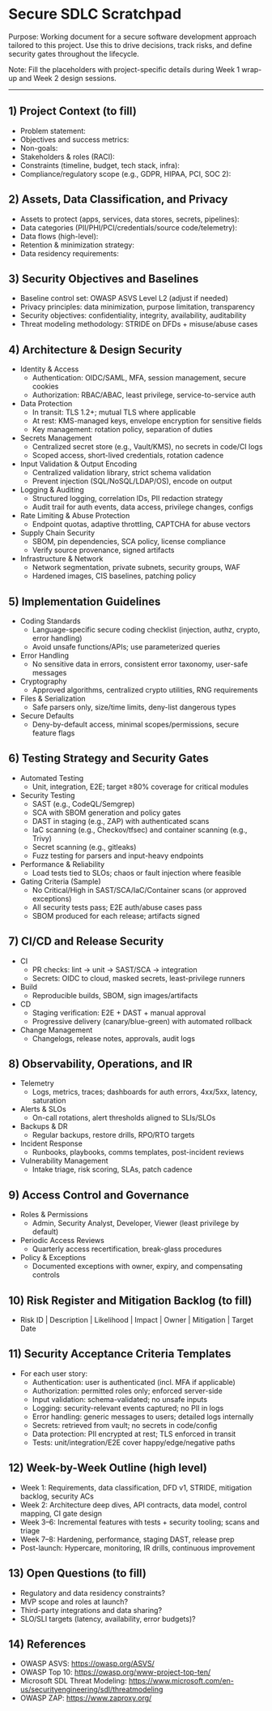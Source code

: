 # Secure SDLC Scratchpad

Purpose: Working document for a secure software development approach tailored to this project. Use this to drive decisions, track risks, and define security gates throughout the lifecycle.

Note: Fill the placeholders with project-specific details during Week 1 wrap-up and Week 2 design sessions.

---

## 1) Project Context (to fill)
- Problem statement:
- Objectives and success metrics:
- Non-goals:
- Stakeholders & roles (RACI):
- Constraints (timeline, budget, tech stack, infra):
- Compliance/regulatory scope (e.g., GDPR, HIPAA, PCI, SOC 2):

## 2) Assets, Data Classification, and Privacy
- Assets to protect (apps, services, data stores, secrets, pipelines):
- Data categories (PII/PHI/PCI/credentials/source code/telemetry):
- Data flows (high-level):
- Retention & minimization strategy:
- Data residency requirements:

## 3) Security Objectives and Baselines
- Baseline control set: OWASP ASVS Level L2 (adjust if needed)
- Privacy principles: data minimization, purpose limitation, transparency
- Security objectives: confidentiality, integrity, availability, auditability
- Threat modeling methodology: STRIDE on DFDs + misuse/abuse cases

## 4) Architecture & Design Security
- Identity & Access
  - Authentication: OIDC/SAML, MFA, session management, secure cookies
  - Authorization: RBAC/ABAC, least privilege, service-to-service auth
- Data Protection
  - In transit: TLS 1.2+; mutual TLS where applicable
  - At rest: KMS-managed keys, envelope encryption for sensitive fields
  - Key management: rotation policy, separation of duties
- Secrets Management
  - Centralized secret store (e.g., Vault/KMS), no secrets in code/CI logs
  - Scoped access, short-lived credentials, rotation cadence
- Input Validation & Output Encoding
  - Centralized validation library, strict schema validation
  - Prevent injection (SQL/NoSQL/LDAP/OS), encode on output
- Logging & Auditing
  - Structured logging, correlation IDs, PII redaction strategy
  - Audit trail for auth events, data access, privilege changes, configs
- Rate Limiting & Abuse Protection
  - Endpoint quotas, adaptive throttling, CAPTCHA for abuse vectors
- Supply Chain Security
  - SBOM, pin dependencies, SCA policy, license compliance
  - Verify source provenance, signed artifacts
- Infrastructure & Network
  - Network segmentation, private subnets, security groups, WAF
  - Hardened images, CIS baselines, patching policy

## 5) Implementation Guidelines
- Coding Standards
  - Language-specific secure coding checklist (injection, authz, crypto, error handling)
  - Avoid unsafe functions/APIs; use parameterized queries
- Error Handling
  - No sensitive data in errors, consistent error taxonomy, user-safe messages
- Cryptography
  - Approved algorithms, centralized crypto utilities, RNG requirements
- Files & Serialization
  - Safe parsers only, size/time limits, deny-list dangerous types
- Secure Defaults
  - Deny-by-default access, minimal scopes/permissions, secure feature flags

## 6) Testing Strategy and Security Gates
- Automated Testing
  - Unit, integration, E2E; target ≥80% coverage for critical modules
- Security Testing
  - SAST (e.g., CodeQL/Semgrep)
  - SCA with SBOM generation and policy gates
  - DAST in staging (e.g., ZAP) with authenticated scans
  - IaC scanning (e.g., Checkov/tfsec) and container scanning (e.g., Trivy)
  - Secret scanning (e.g., gitleaks)
  - Fuzz testing for parsers and input-heavy endpoints
- Performance & Reliability
  - Load tests tied to SLOs; chaos or fault injection where feasible
- Gating Criteria (Sample)
  - No Critical/High in SAST/SCA/IaC/Container scans (or approved exceptions)
  - All security tests pass; E2E auth/abuse cases pass
  - SBOM produced for each release; artifacts signed

## 7) CI/CD and Release Security
- CI
  - PR checks: lint → unit → SAST/SCA → integration
  - Secrets: OIDC to cloud, masked secrets, least-privilege runners
- Build
  - Reproducible builds, SBOM, sign images/artifacts
- CD
  - Staging verification: E2E + DAST + manual approval
  - Progressive delivery (canary/blue-green) with automated rollback
- Change Management
  - Changelogs, release notes, approvals, audit logs

## 8) Observability, Operations, and IR
- Telemetry
  - Logs, metrics, traces; dashboards for auth errors, 4xx/5xx, latency, saturation
- Alerts & SLOs
  - On-call rotations, alert thresholds aligned to SLIs/SLOs
- Backups & DR
  - Regular backups, restore drills, RPO/RTO targets
- Incident Response
  - Runbooks, playbooks, comms templates, post-incident reviews
- Vulnerability Management
  - Intake triage, risk scoring, SLAs, patch cadence

## 9) Access Control and Governance
- Roles & Permissions
  - Admin, Security Analyst, Developer, Viewer (least privilege by default)
- Periodic Access Reviews
  - Quarterly access recertification, break-glass procedures
- Policy & Exceptions
  - Documented exceptions with owner, expiry, and compensating controls

## 10) Risk Register and Mitigation Backlog (to fill)
- Risk ID | Description | Likelihood | Impact | Owner | Mitigation | Target Date

## 11) Security Acceptance Criteria Templates
- For each user story:
  - Authentication: user is authenticated (incl. MFA if applicable)
  - Authorization: permitted roles only; enforced server-side
  - Input validation: schema-validated; no unsafe inputs
  - Logging: security-relevant events captured; no PII in logs
  - Error handling: generic messages to users; detailed logs internally
  - Secrets: retrieved from vault; no secrets in code/config
  - Data protection: PII encrypted at rest; TLS enforced in transit
  - Tests: unit/integration/E2E cover happy/edge/negative paths

## 12) Week-by-Week Outline (high level)
- Week 1: Requirements, data classification, DFD v1, STRIDE, mitigation backlog, security ACs
- Week 2: Architecture deep dives, API contracts, data model, control mapping, CI gate design
- Week 3–6: Incremental features with tests + security tooling; scans and triage
- Week 7–8: Hardening, performance, staging DAST, release prep
- Post-launch: Hypercare, monitoring, IR drills, continuous improvement

## 13) Open Questions (to fill)
- Regulatory and data residency constraints?
- MVP scope and roles at launch?
- Third-party integrations and data sharing?
- SLO/SLI targets (latency, availability, error budgets)?

## 14) References
- OWASP ASVS: https://owasp.org/ASVS/
- OWASP Top 10: https://owasp.org/www-project-top-ten/
- Microsoft SDL Threat Modeling: https://www.microsoft.com/en-us/securityengineering/sdl/threatmodeling
- OWASP ZAP: https://www.zaproxy.org/
